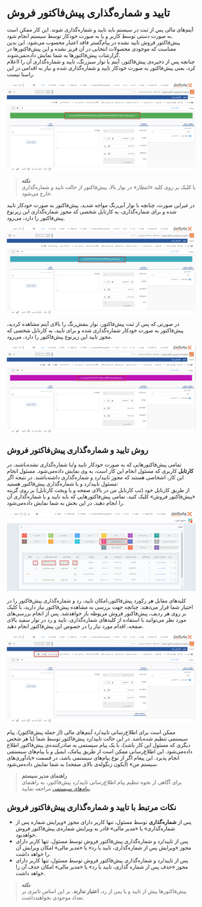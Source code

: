 # تایید و شماره‌گذاری پیش‌فاکتور فروش
آیتم‌های مالی پس از ثبت در سیستم باید تایید و شماره‌گذاری شوند. این کار ممکن است به صورت دستی توسط کاربر و یا به صورت خودکار توسط سیستم انجام شود.<br>
پیش‌فاکتور فروش تایید نشده در پیام‌گستر فاقد اعتبار محسوب می‌شود. این بدین معناست که موجودی محصولات انتخابی در آن فریز نشده و این پیش‌فاکتورها در گزارشات پیش‌فاکتورها به شما نمایش داده‌نمی‌شوند.<br>
چنانچه پس از ذخیره‌ی پیش‌فاکتور، آیتم با نوار سبزرنگ، تایید و شماره‌گذاری آن را ااعلام کرد، یعنی پیش‌فاکتور به صورت خودکار تایید و شماره‌‌گذاری شده و نیاز به اقدامی در این راستا نیست.<br>

![پیش‌فاکتورهای فروش تایید و شماره‌گذاری شده](./Images/approved-numbered-qoute-2.8.3.png)

> **نکته**<br>
> با کلیک بر روی کلید «انتظار»‌ در نوار بالا، پیش‌فاکتور از حالت تایید و شماره‌گذاری خارج می‌شود.<br>

در غیراین صورت، چنانچه با نوار آبی‌رنگ مواجه شدید، پیش‌فاکتور به صورت خودکار تایید شده و برای شماره‌گذاری، به کارتابل شخصی که مجوز شماره‌گذاری این زیرنوع پیش‌فاکتور را دارد، می‌رود.<br>

![پیش‌فاکتورهای تایید شده](./Images/approved-qoute-2.8.3.png)

در صورتی که پس از ثبت پیش‌فاکتور، نوار بنفش‌رنگ را بالای آیتم مشاهده کردید، پیش‌فاکتور به صورت خودکار شماره‌گذاری شده و برای تایید، به کارتابل شخصی که مجوز تایید این زیرنوع پیش‌فاکتور را دارد، می‌رود.<br>

![پیش‌فاکتورهای شماره‌گذاری شده](./Images/numbered-qoute-2.8.3.png)

## روش تایید و شماره‌گذاری پیش‌فاکتور فروش
تمامی پیش‌فاکتورهایی که به صورت خودکار تایید و/یا شماره‌گذاری  نشده‌باشند، در **کارتابل** کاربری که مسئول انجام این کار است، به وی نمایش داده‌می‌شود. مسئول انجام این کار،  اشخاصی هستند که 
مجوز تایید/رد و شماره‌گذاری داشته‌باشند. در نتیجه اگر مسئول تایید/رد و یا شماره‌گذاری پیش‌فاکتور هستید:<br>
از طریق کارتابل خود (تب کارتابل من در بالای صفحه و یا ویجت کارتابل) بر روی گزینه «پیش‌فاکتور فروش» کلیک کنید. تمامی پیش‌فاکتورهایی که باید تایید و یا شماره‌گذاری آن را انجام دهید، در این بخش به شما نمایش داده‌می‌شود.<br>

![کارتابل تایید و شماره‌گذاری پیش‌فاکتورهای فروش ](./Images/qoute-confirmation-cartable-2.8.3.png)

کلیدهای مقابل هر رکورد پیش‌فاکتور،‌امکان تایید، رد و شماره‌گذاری پیش‌فاکتور را در اختیار شما قرار می‌دهند. چنانچه جهت بررسی به مشاهده پیش‌فاکتور نیاز دارید، با کلیک بر روی هر ردیف، پیش‌فاکتور فروش مربوطه باز خواهدشد. پس از انجام بررسی‌های مورد نظر می‌توانید با استفاده از کلیدهای شماره‌گذاری، تایید و رد در نوار سفید بالای صفحه،‌ اقدام مورد نیاز را در خصوص این پیش‌فاکتور انجام دهید. <br>

![کارتابل تایید و شماره‌گذاری پیش‌فاکتورهای فروش ](./Images/qoute-confirmation-2.8.3.png)

ممکن است برای اطلاع‌رسانی تایید/رد آیتم‌های مالی (از جمله پیش‌فاکتور)، پیام سیستمی تنظیم شده‌باشد. در این حالت تایید/رد پیش‌فاکتور توسط شما (یا هر شخص دیگری که مسئول این کار باشد)، با یک پیام سیستمی به صادرکننده‌ی پیش‌فاکتور اطلاع داده‌می‌شود. این اطلاع‌رسانی ممکن است از طریق پیامک، ایمیل و یا پیام‌های سیستمی انجام پذیرد. این پیغام اگر از نوع پیام‌های سیستمی باشد، در قسمت «یادآوری‌های سیستم من» (آیکون زنگوله‌‌ی بالای صفحه) به شما نمایش داده‌می‌شود. <br>

> **راهنمای مدیر سیستم**<br>
> برای آگاهی از نحوه تنظیم پیام اطلاع‌رسانی تایید/رد پیش‌فاکتور، به راهنمای [پیام‌های سیستمی](https://github.com/1stco/PayamGostarDocs/blob/master/Help/home/NotificationManagement2.6.0.md) مراجعه نمایید.<br>

## نکات مرتبط با تایید و شماره‌گذاری پیش‌فاکتور فروش
- پس از **شماره‌گذاری** توسط مسئول، تنها کاربر دارای مجوز «ویرایش شماره پس از شماره‌گذاری» یا «مدیر مالی» قادر به ویرایش شماره‌ی پیش‌فاکتور فروش خواهد‌بود.
- پس از تایید/رد و شماره‌گذاری پیش‌فاکتور فروش توسط مسئول، تنها کاربر دارای مجوز «ویرایش پس از شماره‌گذاری، تایید یا رد» یا «مدیر مالی» امکان ویرایش آن را خواهد داشت.
- پس از تایید/رد و شماره‌گذاری پیش‌فاکتور فروش توسط مسئول، تنها کاربر دارای مجوز «حذف پس از شماره گذاری، تایید یا رد» یا «مدیر مالی» امکان حذف آن را خواهد داشت.

> **نکته**<br>
> پیش‌‌فاکتورها پیش از تایید و یا پس از رد،‌ **اعتبار ندارند**. بر این اساس تاثیری بر  تعداد موجودی نخواهند‌داشت.<br>
